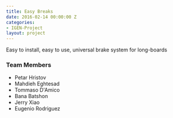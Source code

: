 ```yaml
---
title: Easy Breaks
date: 2016-02-14 00:00:00 Z
categories:
- IGEN-Project
layout: project
---
```


<p>Easy to install, easy to use, universal brake system for long-boards</p>

<h3>Team Members</h3>

* Petar Hristov
* Mahdieh Eghtesad
* Tommaso D'Amico
* Bana Batshon
* Jerry Xiao
* Eugenio Rodriguez
